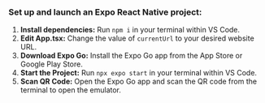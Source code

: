  ### Set up and launch an Expo React Native project:
1. **Install dependencies:** Run `npm i` in your terminal within VS Code.
2. **Edit App.tsx:** Change the value of `currentUrl` to your desired website URL.
3. **Download Expo Go:** Install the Expo Go app from the App Store or Google Play Store.
4. **Start the Project:** Run `npx expo start` in your terminal within VS Code.
5. **Scan QR Code:** Open the Expo Go app and scan the QR code from the terminal to open the emulator.
